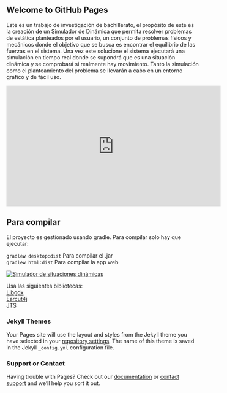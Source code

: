 ## Welcome to GitHub Pages

Este es un trabajo de investigación de bachillerato, el propósito de este es la creación de un Simulador de Dinámica que permita resolver problemas de estática planteados por el usuario, un conjunto de problemas físicos y mecánicos donde el objetivo que se busca es encontrar el equilibrio de las fuerzas en el sistema. Una vez este solucione el sistema ejecutará una simulación en tiempo real donde se supondrá que es una situación dinámica y se comprobará si realmente hay movimiento. Tanto la simulación como el planteamiento del problema se llevarán a cabo en un entorno gráfico y de fácil uso.

<iframe width="560" height="315" src="https://www.youtube.com/embed/Fn4RER__GAM" frameborder="0" allow="accelerometer; autoplay; encrypted-media; gyroscope; picture-in-picture" allowfullscreen></iframe>

## Para compilar

El proyecto es gestionado usando gradle. Para compilar solo hay que ejecutar:  

```gradlew desktop:dist``` Para compilar el .jar  
```gradlew html:dist``` Para compilar la app web


[![Simulador de situaciones dinámicas](https://raw.githubusercontent.com/DavidNexuss/NPhysics2/master/desktop/assets/logo.png)](https://www.youtube.com/watch?v=aNLhFl5YnPc)

Usa las siguientes bibliotecas:  
[Libgdx](https://libgdx.badlogicgames.com/)  
[Earcut4j](https://github.com/earcut4j/earcut4j)  
[JTS](https://github.com/locationtech/jts)  



### Jekyll Themes

Your Pages site will use the layout and styles from the Jekyll theme you have selected in your [repository settings](https://github.com/DavidNexuss/NPhysics2/settings). The name of this theme is saved in the Jekyll `_config.yml` configuration file.

### Support or Contact

Having trouble with Pages? Check out our [documentation](https://help.github.com/categories/github-pages-basics/) or [contact support](https://github.com/contact) and we’ll help you sort it out.
